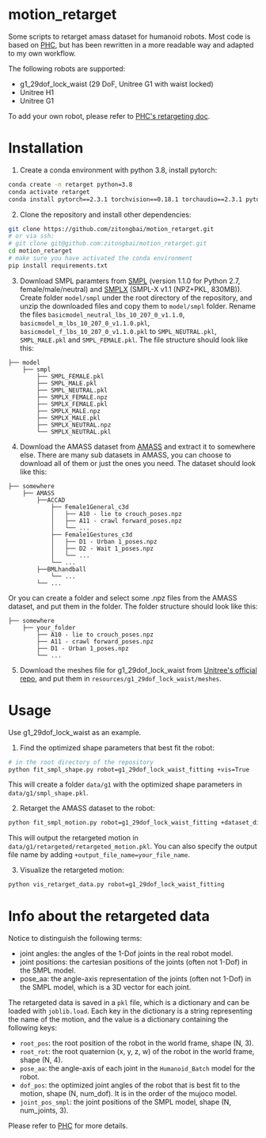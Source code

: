 # motion_retarget
Some scripts to retarget amass dataset for humanoid robots. Most code is based on [PHC](https://github.com/ZhengyiLuo/PHC), but has been rewritten in a more readable way and adapted to my own workflow.

 The following robots are supported:

- g1_29dof_lock_waist (29 DoF, Unitree G1 with waist locked)
- Unitree H1
- Unitree G1

To add your own robot, please refer to [PHC's retargeting doc](https://github.com/ZhengyiLuo/PHC/blob/master/docs/retargeting.md). 

# Installation

1. Create a conda environment with python 3.8, install pytorch:
```bash
conda create -n retarget python=3.8
conda activate retarget
conda install pytorch==2.3.1 torchvision==0.18.1 torchaudio==2.3.1 pytorch-cuda=12.1 -c pytorch -c nvidia
```

2. Clone the repository and install other dependencies:
```bash
git clone https://github.com/zitongbai/motion_retarget.git
# or via ssh:
# git clone git@github.com:zitongbai/motion_retarget.git
cd motion_retarget
# make sure you have activated the conda environment
pip install requirements.txt
```

3. Download SMPL paramters from [SMPL](https://smpl.is.tue.mpg.de/) (version 1.1.0 for Python 2.7, female/male/neutral) and [SMPLX](https://smpl-x.is.tue.mpg.de/download.php) (SMPL-X v1.1 (NPZ+PKL, 830MB)). Create folder `model/smpl` under the root directory of the repository, and unzip the downloaded files and copy them to `model/smpl` folder.  Rename the files `basicmodel_neutral_lbs_10_207_0_v1.1.0`, `basicmodel_m_lbs_10_207_0_v1.1.0.pkl`, `basicmodel_f_lbs_10_207_0_v1.1.0.pkl` to `SMPL_NEUTRAL.pkl`, `SMPL_MALE.pkl` and `SMPL_FEMALE.pkl`. The file structure should look like this:

```
├── model
    ├── smpl
        ├── SMPL_FEMALE.pkl
        ├── SMPL_MALE.pkl
        ├── SMPL_NEUTRAL.pkl
        ├── SMPLX_FEMALE.npz
        ├── SMPLX_FEMALE.pkl
        ├── SMPLX_MALE.npz
        ├── SMPLX_MALE.pkl
        ├── SMPLX_NEUTRAL.npz
        └── SMPLX_NEUTRAL.pkl
```

4. Download the AMASS dataset from [AMASS](https://amass.is.tue.mpg.de/) and extract it to somewhere else. There are many sub datasets in AMASS, you can choose to download all of them or just the ones you need. The dataset should look like this:

```
├── somewhere
    ├── AMASS
        ├──ACCAD
            ├── Female1General_c3d
            │   ├── A10 - lie to crouch_poses.npz
            │   ├── A11 - crawl forward_poses.npz
            │   └── ...
            ├── Female1Gestures_c3d
            │   ├── D1 - Urban 1_poses.npz
            │   ├── D2 - Wait 1_poses.npz
            │   └── ...
            └── ...
        ├──BMLhandball
            └── ...
        └── ...
```

Or you can create a folder and select some .npz files from the AMASS dataset, and put them in the folder. The folder structure should look like this:

```
├── somewhere
    ├── your_folder
        ├── A10 - lie to crouch_poses.npz
        ├── A11 - crawl forward_poses.npz
        ├── D1 - Urban 1_poses.npz
        └── ...
```

5. Download the meshes file for g1_29dof_lock_waist from [Unitree's official repo](), and put them in `resources/g1_29dof_lock_waist/meshes`. 

# Usage

Use g1_29dof_lock_waist as an example. 

1. Find the optimized shape parameters that best fit the robot:

```bash
# in the root directory of the repository
python fit_smpl_shape.py robot=g1_29dof_lock_waist_fitting +vis=True
```

This will create a folder `data/g1` with the optimized shape parameters in `data/g1/smpl_shape.pkl`. 

2. Retarget the AMASS dataset to the robot:

```bash
python fit_smpl_motion.py robot=g1_29dof_lock_waist_fitting +dataset_dir=/path/to/your/folder
```

This will output the retargeted motion in `data/g1/retargeted/retargeted_motion.pkl`. You can also specify the output file name by adding `+output_file_name=your_file_name`.

3. Visualize the retargeted motion:

```bash
python vis_retarget_data.py robot=g1_29dof_lock_waist_fitting
```

# Info about the retargeted data

Notice to distinguish the following terms:
- joint angles: the angles of the 1-Dof joints in the real robot model.
- joint positions: the cartesian positions of the joints (often not 1-Dof) in the SMPL model.
- pose_aa: the angle-axis representation of the joints (often not 1-Dof) in the SMPL model, which is a 3D vector for each joint.

The retargeted data is saved in a `pkl` file, which is a dictionary and can be loaded with `joblib.load`. Each key in the dictionary is a string representing the name of the motion, and the value is a dictionary containing the following keys:
- `root_pos`: the root position of the robot in the world frame, shape (N, 3).
- `root_rot`: the root quaternion (x, y, z, w) of the robot in the world frame, shape (N, 4).
- `pose_aa`: the angle-axis of each joint in the `Humanoid_Batch` model for the robot.
- `dof_pos`: the optimized joint angles of the robot that is best fit to the motion, shape (N, num_dof). It is in the order of the mujoco model. 
- `joint_pos_smpl`: the joint positions of the SMPL model, shape (N, num_joints, 3).

Please refer to [PHC](https://github.com/ZhengyiLuo/PHC) for more details.

